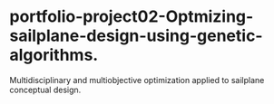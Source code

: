 # portfolio-project02-Optmizing-sailplane-design-using-genetic-algorithms.
Multidisciplinary and multiobjective optimization applied to sailplane conceptual design.
